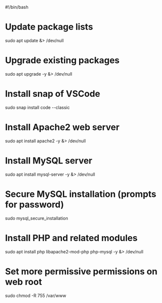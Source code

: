 #!/bin/bash

# Update package lists
sudo apt update &> /dev/null

# Upgrade existing packages
sudo apt upgrade -y &> /dev/null

# Install snap of VSCode
sudo snap install code --classic

# Install Apache2 web server
sudo apt install apache2 -y &> /dev/null

# Install MySQL server
sudo apt install mysql-server -y &> /dev/null

# Secure MySQL installation (prompts for password)
sudo mysql_secure_installation

# Install PHP and related modules
sudo apt install php libapache2-mod-php php-mysql -y &> /dev/null

# Set more permissive permissions on web root
sudo chmod -R 755 /var/www
